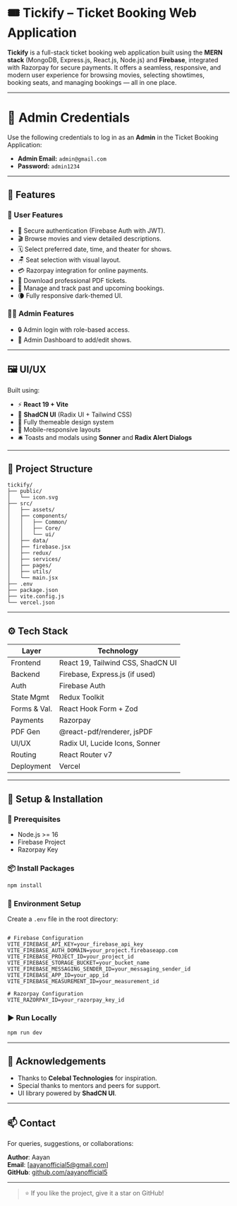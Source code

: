 # 🎟️ Tickify – Ticket Booking Web Application

**Tickify** is a full-stack ticket booking web application built using the **MERN stack** (MongoDB, Express.js, React.js, Node.js) and **Firebase**, integrated with Razorpay for secure payments. It offers a seamless, responsive, and modern user experience for browsing movies, selecting showtimes, booking seats, and managing bookings — all in one place.

---
# 🔐 Admin Credentials

Use the following credentials to log in as an **Admin** in the Ticket Booking Application:

- **Admin Email:** `admin@gmail.com`
- **Password:** `admin1234`

---
## 🚀 Features

### 👤 User Features
- 🔐 Secure authentication (Firebase Auth with JWT).
- 🎬 Browse movies and view detailed descriptions.
- 🗓️ Select preferred date, time, and theater for shows.
- 🪑 Seat selection with visual layout.
- 💳 Razorpay integration for online payments.
- 📄 Download professional PDF tickets.
- 📂 Manage and track past and upcoming bookings.
- 🌘 Fully responsive dark-themed UI.

### 👨‍💼 Admin Features
- 🔒 Admin login with role-based access.
- 🧾 Admin Dashboard to add/edit shows.
---

## 🖼️ UI/UX

Built using:
- ⚡ **React 19 + Vite**
- 🧩 **ShadCN UI** (Radix UI + Tailwind CSS)
- 🎨 Fully themeable design system
- 📱 Mobile-responsive layouts
- 🛎️ Toasts and modals using **Sonner** and **Radix Alert Dialogs**

---

## 🧱 Project Structure

```
tickify/
├── public/
│   └── icon.svg
├── src/
│   ├── assets/
│   ├── components/
│   │   ├── Common/
│   │   ├── Core/
│   │   └── ui/
│   ├── data/
│   ├── firebase.jsx
│   ├── redux/
│   ├── services/
│   ├── pages/
│   ├── utils/
│   └── main.jsx
├── .env
├── package.json
├── vite.config.js
└── vercel.json
```

---

## ⚙️ Tech Stack

| Layer        | Technology                          |
|--------------|--------------------------------------|
| Frontend     | React 19, Tailwind CSS, ShadCN UI    |
| Backend      | Firebase, Express.js (if used)       |
| Auth         | Firebase Auth                        |
| State Mgmt   | Redux Toolkit                        |
| Forms & Val. | React Hook Form + Zod                |
| Payments     | Razorpay                             |
| PDF Gen      | @react-pdf/renderer, jsPDF           |
| UI/UX        | Radix UI, Lucide Icons, Sonner       |
| Routing      | React Router v7                      |
| Deployment   | Vercel                                |

---

## 🧪 Setup & Installation

### 🔧 Prerequisites
- Node.js >= 16
- Firebase Project
- Razorpay Key

### 📦 Install Packages

```bash
npm install
```

### 🧬 Environment Setup

Create a `.env` file in the root directory:

```env

# Firebase Configuration
VITE_FIREBASE_API_KEY=your_firebase_api_key
VITE_FIREBASE_AUTH_DOMAIN=your_project.firebaseapp.com
VITE_FIREBASE_PROJECT_ID=your_project_id
VITE_FIREBASE_STORAGE_BUCKET=your_bucket_name
VITE_FIREBASE_MESSAGING_SENDER_ID=your_messaging_sender_id
VITE_FIREBASE_APP_ID=your_app_id
VITE_FIREBASE_MEASUREMENT_ID=your_measurement_id

# Razorpay Configuration
VITE_RAZORPAY_ID=your_razorpay_key_id

```

### ▶️ Run Locally

```bash
npm run dev
```

--- 

## 🙌 Acknowledgements

- Thanks to **Celebal Technologies** for inspiration.
- Special thanks to mentors and peers for support.
- UI library powered by **ShadCN UI**.

---

## 📫 Contact

For queries, suggestions, or collaborations:

**Author**: Aayan  
**Email**: [aayanofficial5@gmail.com]  
**GitHub**: [github.com/aayanofficial5](https://github.com/aayanofficial5)

---

> ⭐ If you like the project, give it a star on GitHub!
